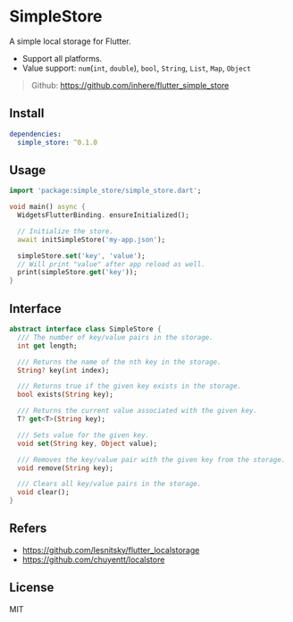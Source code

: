 # SimpleStore

A simple local storage for Flutter.

- Support all platforms.
- Value support: `num`(`int`, `double`), `bool`, `String`, `List`, `Map`, `Object`

> Github: https://github.com/inhere/flutter_simple_store

## Install

```yaml
dependencies:
  simple_store: ^0.1.0
``` 

## Usage

```dart
import 'package:simple_store/simple_store.dart';

void main() async {
  WidgetsFlutterBinding. ensureInitialized();

  // Initialize the store.
  await initSimpleStore('my-app.json');

  simpleStore.set('key', 'value');
  // Will print "value" after app reload as well.
  print(simpleStore.get('key'));
}
```

## Interface

```dart
abstract interface class SimpleStore {
  /// The number of key/value pairs in the storage.
  int get length;

  /// Returns the name of the nth key in the storage.
  String? key(int index);

  /// Returns true if the given key exists in the storage.
  bool exists(String key);

  /// Returns the current value associated with the given key.
  T? get<T>(String key);

  /// Sets value for the given key.
  void set(String key, Object value);

  /// Removes the key/value pair with the given key from the storage.
  void remove(String key);

  /// Clears all key/value pairs in the storage.
  void clear();
}
```

## Refers

- https://github.com/lesnitsky/flutter_localstorage
- https://github.com/chuyentt/localstore

## License

MIT
